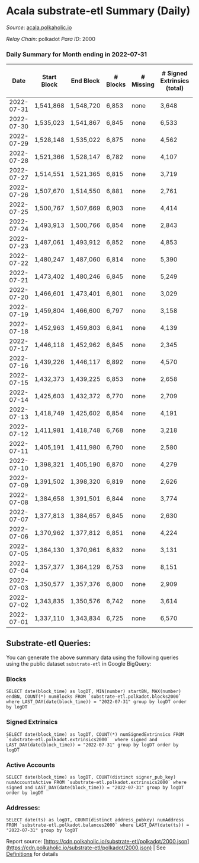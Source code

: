 # Acala substrate-etl Summary (Daily)

_Source_: [acala.polkaholic.io](https://acala.polkaholic.io)

*Relay Chain*: polkadot
*Para ID*: 2000



### Daily Summary for Month ending in 2022-07-31


| Date | Start Block | End Block | # Blocks | # Missing | # Signed Extrinsics (total) | # Active Accounts | # Addresses with Balances | # Events | # Transfers | # XCM Transfers In | # XCM Transfers Out |
| ---- | ----------- | --------- | -------- | --------- | --------------------------- | ----------------- | ------------------------- | -------- | ----------- | ------------------ | ------------------- |
| 2022-07-31 | 1,541,868 | 1,548,720 | 6,853 | none  | 3,648 | 902 | 161,095 | 90,487 | 11,483 ($3,482,032.91) | 153 ($367,437.36) | 111 ($116,781.08) |
| 2022-07-30 | 1,535,023 | 1,541,867 | 6,845 | none  | 6,533 | 1,079 | 161,012 | 111,406 | 14,452 ($3,906,112.38) | 175 ($273,380.66) | 122 ($338,401.43) |
| 2022-07-29 | 1,528,148 | 1,535,022 | 6,875 | none  | 4,562 | 1,060 | 160,928 | 98,032 | 12,766 ($4,686,349.57) | 134 ($174,038.00) | 123 ($283,394.66) |
| 2022-07-28 | 1,521,366 | 1,528,147 | 6,782 | none  | 4,107 | 1,010 | 160,836 | 92,895 | 11,925 ($4,170,530.35) | 126 ($163,523.58) | 97 ($365,414.03) |
| 2022-07-27 | 1,514,551 | 1,521,365 | 6,815 | none  | 3,719 | 686 | 160,758 | 87,300 | 11,165 ($2,887,720.67) | 152 ($223,489.81) | 57 ($183,407.48) |
| 2022-07-26 | 1,507,670 | 1,514,550 | 6,881 | none  | 2,761 | 720 | 160,687 | 80,176 | 10,132 ($12,940,605.43) | 130 ($89,029.11) | 55 ($121,147.12) |
| 2022-07-25 | 1,500,767 | 1,507,669 | 6,903 | none  | 4,414 | 798 | 160,600 | 92,123 | 11,803 ($2,496,949.44) | 114 ($188,309.72) | 57 ($165,086.03) |
| 2022-07-24 | 1,493,913 | 1,500,766 | 6,854 | none  | 2,843 | 684 | 160,590 | 80,838 | 10,303 ($1,892,264.15) | 124 ($142,429.13) | 76 ($239,661.99) |
| 2022-07-23 | 1,487,061 | 1,493,912 | 6,852 | none  | 4,853 | 663 | 160,503 | 95,598 | 12,453 ($4,570,778.04) | 128 ($335,508.15) | 62 ($1,755,366.19) |
| 2022-07-22 | 1,480,247 | 1,487,060 | 6,814 | none  | 5,390 | 1,235 | 160,428 | 103,682 | 13,838 ($14,473,083.62) | 194 ($1,880,326.34) | 100 ($337,334.48) |
| 2022-07-21 | 1,473,402 | 1,480,246 | 6,845 | none  | 5,249 | 715 | 160,360 | 97,467 | 12,617 ($2,903,997.27) | 147 ($194,178.35) | 79 ($171,179.95) |
| 2022-07-20 | 1,466,601 | 1,473,401 | 6,801 | none  | 3,029 | 794 | 160,282 | 82,619 | 10,446 ($3,358,463.52) | 164 ($499,012.13) | 117 ($516,094.61) |
| 2022-07-19 | 1,459,804 | 1,466,600 | 6,797 | none  | 3,158 | 877 | 160,215 | 83,563 | 10,542 ($2,713,808.51) | 188 ($489,865.65) | 95 ($412,876.49) |
| 2022-07-18 | 1,452,963 | 1,459,803 | 6,841 | none  | 4,139 | 836 | 160,122 | 91,538 | 11,825 ($2,046,022.03) | 142 ($177,820.03) | 110 ($171,864.67) |
| 2022-07-17 | 1,446,118 | 1,452,962 | 6,845 | none  | 2,345 | 709 | 160,075 | 76,504 | 9,560 ($1,843,017.32) | 122 ($135,691.72) | 58 ($111,362.15) |
| 2022-07-16 | 1,439,226 | 1,446,117 | 6,892 | none  | 4,570 | 632 | 160,018 | 94,002 | 12,127 ($1,462,031.96) | 138 ($118,988.52) | 74 ($202,901.50) |
| 2022-07-15 | 1,432,373 | 1,439,225 | 6,853 | none  | 2,658 | 705 | 159,945 | 79,982 | 10,119 ($5,482,666.75) | 158 ($1,974,704.36) | 69 ($1,946,534.46) |
| 2022-07-14 | 1,425,603 | 1,432,372 | 6,770 | none  | 2,709 | 761 | 159,869 | 80,349 | 10,068 ($1,905,275.43) | 168 ($136,861.76) | 71 ($144,832.69) |
| 2022-07-13 | 1,418,749 | 1,425,602 | 6,854 | none  | 4,191 | 822 | 159,790 | 92,353 | 11,855 ($1,810,019.70) | 213 ($231,632.85) | 77 ($255,261.71) |
| 2022-07-12 | 1,411,981 | 1,418,748 | 6,768 | none  | 3,218 | 951 | 159,707 | 85,490 | 10,885 ($2,291,596.21) | 249 ($181,545.36) | 72 ($807,831.39) |
| 2022-07-11 | 1,405,191 | 1,411,980 | 6,790 | none  | 2,580 | 712 | 159,631 | 77,934 | 9,781 ($2,480,462.69) | 147 ($612,987.14) | 65 ($132,434.61) |
| 2022-07-10 | 1,398,321 | 1,405,190 | 6,870 | none  | 4,279 | 601 | 159,555 | 89,443 | 11,392 ($1,025,187.96) | 145 ($113,884.92) | 45 ($130,700.70) |
| 2022-07-09 | 1,391,502 | 1,398,320 | 6,819 | none  | 2,626 | 665 | 159,500 | 78,202 | 9,756 ($1,446,644.68) | 111 ($134,213.57) | 55 ($71,117.73) |
| 2022-07-08 | 1,384,658 | 1,391,501 | 6,844 | none  | 3,774 | 682 | 159,426 | 86,604 | 10,891 ($2,039,628.04) | 132 ($333,624.09) | 53 ($518,125.61) |
| 2022-07-07 | 1,377,813 | 1,384,657 | 6,845 | none  | 2,630 | 799 | 159,339 | 79,491 | 9,990 ($1,478,694.88) | 167 ($371,413.01) | 57 ($268,261.47) |
| 2022-07-06 | 1,370,962 | 1,377,812 | 6,851 | none  | 4,224 | 785 | 159,264 | 89,986 | 11,405 ($1,460,877.34) | 127 ($97,879.11) | 50 ($181,882.52) |
| 2022-07-05 | 1,364,130 | 1,370,961 | 6,832 | none  | 3,131 | 876 | 159,139 | 83,906 | 10,691 ($1,917,819.36) | 148 ($188,206.51) | 44 ($121,198.61) |
| 2022-07-04 | 1,357,377 | 1,364,129 | 6,753 | none  | 8,151 | 3,278 | 159,037 | 130,308 | 15,630 ($7,328,523.07) | 118 ($258,589.92) | 43 ($178,179.68) |
| 2022-07-03 | 1,350,577 | 1,357,376 | 6,800 | none  | 2,909 | 804 | 161,262 | 81,471 | 10,239 ($2,057,803.50) | 112 ($117,559.60) | 50 ($82,807.87) |
| 2022-07-02 | 1,343,835 | 1,350,576 | 6,742 | none  | 3,614 | 1,012 | 161,163 | 88,172 | 11,495 ($2,771,415.31) | 170 ($219,056.41) | 79 ($384,805.13) |
| 2022-07-01 | 1,337,110 | 1,343,834 | 6,725 | none  | 6,570 | 1,317 | 161,010 | 110,542 | 14,659 ($3,264,473.18) | 170 ($615,406.45) | 84 ($501,773.04) |

## Substrate-etl Queries:
You can generate the above summary data using the following queries using the public dataset `substrate-etl` in Google BigQuery:


### Blocks
```
SELECT date(block_time) as logDT, MIN(number) startBN, MAX(number) endBN, COUNT(*) numBlocks FROM `substrate-etl.polkadot.blocks2000`  where LAST_DAY(date(block_time)) = "2022-07-31" group by logDT order by logDT
```


### Signed Extrinsics
```
SELECT date(block_time) as logDT, COUNT(*) numSignedExtrinsics FROM `substrate-etl.polkadot.extrinsics2000`  where signed and LAST_DAY(date(block_time)) = "2022-07-31" group by logDT order by logDT
```


### Active Accounts
```
SELECT date(block_time) as logDT, COUNT(distinct signer_pub_key) numAccountsActive FROM `substrate-etl.polkadot.extrinsics2000` where signed and LAST_DAY(date(block_time)) = "2022-07-31" group by logDT order by logDT
```


### Addresses:
```
SELECT date(ts) as logDT, COUNT(distinct address_pubkey) numAddress FROM `substrate-etl.polkadot.balances2000` where LAST_DAY(date(ts)) = "2022-07-31" group by logDT
```



Report source: [https://cdn.polkaholic.io/substrate-etl/polkadot/2000.json](https://cdn.polkaholic.io/substrate-etl/polkadot/2000.json) | See [Definitions](/DEFINITIONS.md) for details
